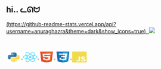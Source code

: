 ## hi.. ᓚᘏᗢ


<div>
  <a href="https://beacons.ai/hwsousa">
  (https://github-readme-stats.vercel.app/api?username=anuraghazra&theme=dark&show_icons=true)
  <img height=""180em scr="https://github-readme-stats.vercel.app/api?username=hwsousa&hide=contribs,prs"/>
  <img height="180em" src="https://github-readme-stats.vercel.app/api/top-langs?username=hwsousa&layout=compact&langs_count=8&card_width=320&theme=cobalt" />
</div>


##

<div style="display: inline_block"><br>
  <img align="center" alt="Rafa-Python" height="30" width="40" src="https://raw.githubusercontent.com/devicons/devicon/master/icons/python/python-original.svg">
  <img align="center" alt="Rafa-React" height="30" width="40" src="https://raw.githubusercontent.com/devicons/devicon/master/icons/react/react-original.svg">
  <img align="center" alt="Rafa-HTML" height="30" width="40" src="https://raw.githubusercontent.com/devicons/devicon/master/icons/html5/html5-original.svg">
  <img align="center" alt="Rafa-CSS" height="30" width="40" src="https://raw.githubusercontent.com/devicons/devicon/master/icons/css3/css3-original.svg">
  <img align="center" alt="Rafa-Js" height="30" width="40" src="https://raw.githubusercontent.com/devicons/devicon/master/icons/javascript/javascript-plain.svg">
</div>
  
